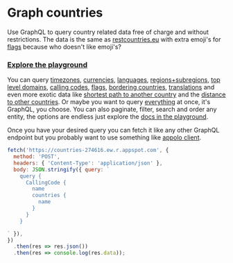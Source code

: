 # Graph countries
Use GraphQL to query country related data free of charge and without restrictions. The data is the same as [restcountries.eu](https://restcountries.eu/) with extra emoji's for [flags](https://countries-274616.ew.r.appspot.com/?query=query%20%7B%0A%20%20Flag%20%7B%0A%20%20%20%20emoji%0A%20%20%20%20country%20%7B%0A%20%20%20%20%20%20name%0A%20%20%20%20%7D%0A%20%20%7D%0A%7D%0A) because who doesn't like emoji's?


### [Explore the playground](https://countries-274616.ew.r.appspot.com/?query=query%20%7B%0A%09Country%20%7B%0A%20%20%20%20name%0A%20%20%20%20%23%20check%20the%20docs%20for%20more%20info%0A%20%20%7D%0A%7D%0A)


You can query [timezones](https://countries-274616.ew.r.appspot.com/?query=query%20%7B%0A%20%20Timezone%28orderBy%3A%20name_asc%29%20%7B%0A%20%20%20%20name%0A%20%20%20%20countries%20%7B%0A%20%20%20%20%20%20name%0A%20%20%20%20%7D%0A%20%20%7D%0A%7D%0A), [currencies](https://countries-274616.ew.r.appspot.com/?query=query%20%7B%0A%20%20Currency%20%7B%0A%20%20%20%20name%0A%20%20%20%20code%0A%20%20%20%20symbol%0A%20%20%20%20countries%20%7B%0A%20%20%20%20%20%20name%0A%20%20%20%20%7D%0A%20%20%7D%0A%7D%0A), [languages](https://countries-274616.ew.r.appspot.com/?query=query%20%7B%0A%09Language%20%7B%0A%20%20%20%20iso639_1%0A%20%20%20%20iso639_2%0A%20%20%20%20name%0A%20%20%20%20nativeName%0A%20%20%20%20countries%20%7B%0A%20%20%20%20%20%20name%0A%20%20%20%20%7D%0A%20%20%7D%0A%7D%0A), [regions+subregions](https://countries-274616.ew.r.appspot.com/?query=query%20%7B%0A%09Region%20%7B%0A%20%20%20%20subregions%20%7B%0A%20%20%20%20%20%20name%0A%20%20%20%20%20%20countries%20%7B%0A%20%20%20%20%20%20%20%20name%0A%20%20%20%20%20%20%7D%0A%20%20%20%20%7D%0A%20%20%7D%0A%7D%0A), [top level domains](https://countries-274616.ew.r.appspot.com/?query=query%20%7B%0A%09TopLevelDomain%20%7B%0A%20%20%20%20name%0A%20%20%20%20countries%20%7B%0A%20%20%20%20%20%20name%0A%20%20%20%20%7D%0A%20%20%7D%0A%7D%0A), [calling codes](https://countries-274616.ew.r.appspot.com/?query=query%20%7B%0A%09CallingCode%20%7B%0A%20%20%20%20name%0A%20%20%20%20countries%20%7B%0A%20%20%20%20%20%20name%0A%20%20%20%20%7D%0A%20%20%7D%0A%7D%0A), [flags](https://countries-274616.ew.r.appspot.com/?query=query%20%7B%0A%20%20Flag%20%7B%0A%20%20%20%20emoji%0A%20%20%20%20svgFile%0A%20%20%20%20emojiUnicode%0A%20%20%20%20country%20%7B%0A%20%20%20%20%20%20name%0A%20%20%20%20%7D%0A%20%20%7D%0A%7D%0A), [bordering countries](https://countries-274616.ew.r.appspot.com/?query=query%20%7B%0A%09Country%20%7B%0A%20%20%20%20name%0A%20%20%20%20borders%20%7B%0A%20%20%20%20%20%20name%0A%20%20%20%20%7D%0A%20%20%7D%0A%7D%0A), [translations](https://countries-274616.ew.r.appspot.com/?query=query%20%7B%0A%09Country%20%7B%0A%20%20%20%20name%0A%20%20%20%20nameTranslations%28filter%3A%20%7B%20languageCode_in%3A%20%5B%22fr%22%2C%20%22nl%22%5D%7D%29%20%7B%0A%20%20%20%20%20%20value%0A%20%20%20%20%20%20languageCode%0A%20%20%20%20%7D%0A%20%20%7D%0A%7D%0A) and even more exotic data like [shortest path to another country](https://countries-274616.ew.r.appspot.com/?query=query%20%7B%0A%09Country%20%7B%0A%20%20%20%20name%0A%20%20%20%20shortestPathToOtherCountry%28otherCountryAlpha2Code%3A%20%22RU%22%29%20%7B%0A%09%09%09name%0A%20%20%20%20%7D%0A%20%20%7D%0A%7D%0A) and the [distance to other countries](https://countries-274616.ew.r.appspot.com/?query=query%20%7B%0A%09Country%20%7B%0A%20%20%20%20name%0A%20%20%20%20distanceToOtherCountries%28first%3A%205%29%20%7B%0A%20%20%20%20%20%20distanceInKm%0A%20%20%20%20%20%20countryName%0A%20%20%20%20%7D%0A%20%20%7D%0A%7D%0A). Or maybe you want to query [everything](https://countries-274616.ew.r.appspot.com/?query=query%20%7B%0A%09Country%28alpha2Code%3A%20%22BE%22%29%20%7B%0A%20%20%20%20name%0A%20%20%20%20nativeName%0A%20%20%20%20alpha2Code%0A%20%20%20%20alpha3Code%0A%20%20%20%20area%0A%20%20%20%20population%0A%20%20%20%20populationDensity%0A%20%20%20%20convertedArea%28areaUnit%3A%20SQUARE_MILES%29%20%7B%0A%20%20%20%20%20%20value%0A%20%20%20%20%20%20unit%0A%20%20%20%20%20%20populationDensity%0A%20%20%20%20%7D%0A%20%20%20%20capital%0A%20%20%20%20demonym%0A%20%20%20%20gini%0A%20%20%20%20location%20%7B%0A%20%20%20%20%20%20latitude%0A%20%20%20%20%20%20longitude%0A%20%20%20%20%7D%0A%20%20%20%20numericCode%0A%20%20%20%20subregion%20%7B%0A%20%20%20%20%20%20name%0A%20%20%20%20%20%20region%20%7B%0A%20%20%20%20%20%20%20%20name%0A%20%20%20%20%20%20%7D%0A%20%20%20%20%7D%0A%20%20%20%20officialLanguages%20%7B%0A%20%20%20%20%20%20iso639_1%0A%20%20%20%20%20%20iso639_2%0A%20%20%20%20%20%20name%0A%20%20%20%20%20%20nativeName%0A%20%20%20%20%7D%0A%20%20%20%20currencies%20%7B%0A%20%20%20%20%20%20name%0A%20%20%20%20%20%20symbol%0A%20%20%20%20%7D%0A%20%20%20%20regionalBlocs%20%7B%0A%20%20%20%20%20%20name%0A%20%20%20%20%20%20acronym%0A%20%20%20%20%20%20otherAcronyms%20%7B%0A%20%20%20%20%20%20%20%20name%0A%20%20%20%20%20%20%7D%0A%20%20%20%20%20%20otherNames%20%7B%0A%20%20%20%20%20%20%20%20name%0A%20%20%20%20%20%20%7D%0A%20%20%20%20%7D%0A%20%20%20%20flag%20%7B%0A%20%20%20%20%20%20emoji%0A%20%20%20%20%20%20emojiUnicode%0A%20%20%20%20%20%20svgFile%0A%20%20%20%20%7D%0A%20%20%20%20borders%20%7B%0A%20%20%20%20%20%20name%0A%20%20%20%20%7D%0A%20%20%20%20distanceToOtherCountries%28first%3A%205%29%20%7B%0A%20%20%20%20%20%20distanceInKm%0A%20%20%20%20%20%20countryName%0A%20%20%20%20%7D%0A%20%20%20%20shortestPathToOtherCountry%28otherCountryAlpha2Code%3A%20%22MN%22%29%20%7B%0A%20%20%20%20%20%20name%0A%20%20%20%20%7D%0A%20%20%20%20topLevelDomains%20%7B%0A%20%20%20%20%20%20name%0A%20%20%20%20%7D%0A%20%20%20%20callingCodes%20%7B%0A%20%20%20%20%20%20name%0A%20%20%20%20%7D%0A%20%20%20%20alternativeSpellings%20%7B%0A%20%20%20%20%20%20name%0A%20%20%20%20%7D%0A%20%20%20%20timezones%20%7B%0A%20%20%20%20%20%20name%0A%20%20%20%20%7D%0A%20%20%20%20nameTranslations%20%7B%0A%20%20%20%20%20%20languageCode%0A%20%20%20%20%20%20value%0A%20%20%20%20%7D%0A%20%20%7D%0A%7D%0A) at once, it's GraphQL, you choose. You can also paginate, filter, search and order any entity, the options are endless just explore the [docs in the playground](https://countries-274616.ew.r.appspot.com/).

Once you have your desired query you can fetch it like any other GraphQL endpoint but you probably want to use something like [appolo client](https://www.apollographql.com/docs/).

```javascript
fetch('https://countries-274616.ew.r.appspot.com', {
  method: 'POST',
  headers: { 'Content-Type': 'application/json' },
  body: JSON.stringify({ query: `
    query {
      CallingCode {
        name
        countries {
          name
        }
      }
    }

` }),
})
  .then(res => res.json())
  .then(res => console.log(res.data));
```